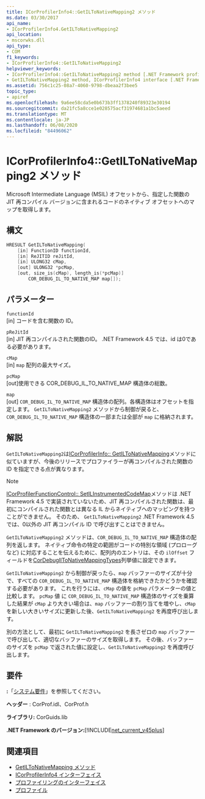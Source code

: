 ```yaml
---
title: ICorProfilerInfo4::GetILToNativeMapping2 メソッド
ms.date: 03/30/2017
api_name:
- ICorProfilerInfo4.GetILToNativeMapping2
api_location:
- mscorwks.dll
api_type:
- COM
f1_keywords:
- ICorProfilerInfo4::GetILToNativeMapping2
helpviewer_keywords:
- ICorProfilerInfo4::GetILToNativeMapping2 method [.NET Framework profiling]
- GetILToNativeMapping2 method, ICorProfilerInfo4 interface [.NET Framework profiling]
ms.assetid: 756c1c25-08a7-4060-9798-dbeaa2f3bee5
topic_type:
- apiref
ms.openlocfilehash: 9a6ee58cda5e0b673b3ff1378240f89323e30194
ms.sourcegitcommit: da21fc5a8cce1e028575acf31974681a1bc5aeed
ms.translationtype: MT
ms.contentlocale: ja-JP
ms.lasthandoff: 06/08/2020
ms.locfileid: "84496062"
---
```

# <a name="icorprofilerinfo4getiltonativemapping2-method"></a>ICorProfilerInfo4::GetILToNativeMapping2 メソッド
Microsoft Intermediate Language (MSIL) オフセットから、指定した関数の JIT 再コンパイル バージョンに含まれるコードのネイティブ オフセットへのマップを取得します。  
  
## <a name="syntax"></a>構文  
  
```cpp  
HRESULT GetILToNativeMapping(  
    [in] FunctionID functionId,  
    [in] ReJITID reJitId,  
    [in] ULONG32 cMap,  
    [out] ULONG32 *pcMap,  
    [out, size_is(cMap), length_is(*pcMap)]  
        COR_DEBUG_IL_TO_NATIVE_MAP map[]);  
```  
  
## <a name="parameters"></a>パラメーター  
 `functionId`  
 [in] コードを含む関数の ID。  
  
 `pReJitId`  
 [in] JIT 再コンパイルされた関数のID。 .NET Framework 4.5 では、id は0である必要があります。  
  
 `cMap`  
 [in] `map` 配列の最大サイズ。  
  
 `pcMap`  
 [out]使用できる COR_DEBUG_IL_TO_NATIVE_MAP 構造体の総数。  
  
 `map`  
 [out] `COR_DEBUG_IL_TO_NATIVE_MAP` 構造体の配列。各構造体はオフセットを指定します。 `GetILToNativeMapping2` メソッドから制御が戻ると、`COR_DEBUG_IL_TO_NATIVE_MAP` 構造体の一部または全部が `map` に格納されます。  
  
## <a name="remarks"></a>解説  
 `GetILToNativeMapping2`は[ICorProfilerInfo:: GetILToNativeMapping](icorprofilerinfo-getiltonativemapping-method.md)メソッドに似ていますが、今後のリリースでプロファイラーが再コンパイルされた関数の ID を指定できる点が異なります。  
  
> [!NOTE]
> [ICorProfilerFunctionControl:: SetILInstrumentedCodeMap](icorprofilerfunctioncontrol-setilinstrumentedcodemap-method.md)メソッドは .NET Framework 4.5 で実装されていないため、JIT 再コンパイルされた関数は、最初にコンパイルされた関数とは異なる IL からネイティブへのマッピングを持つことができません。 そのため、 `GetILToNativeMapping2` .NET Framework 4.5 では、0以外の JIT 再コンパイル ID で呼び出すことはできません。  
  
 `GetILToNativeMapping2` メソッドは、`COR_DEBUG_IL_TO_NATIVE_MAP` 構造体の配列を返します。 ネイティブ命令の特定の範囲がコードの特別な領域 (プロローグなど) に対応することを伝えるために、配列内のエントリは、その `ilOffset` フィールドを[CorDebugIlToNativeMappingTypes](../debugging/cordebugiltonativemappingtypes-enumeration.md)列挙値に設定できます。  
  
 `GetILToNativeMapping2` から制御が戻ったら、`map` バッファーのサイズが十分で、すべての `COR_DEBUG_IL_TO_NATIVE_MAP` 構造体を格納できたかどうかを確認する必要があります。 これを行うには、`cMap` の値を `pcMap` パラメーターの値と比較します。 `pcMap` 値 に `COR_DEBUG_IL_TO_NATIVE_MAP` 構造体のサイズを乗算した結果が `cMap` より大きい場合は、`map` バッファーの割り当てを増やし、`cMap` を新しい大きいサイズに更新した後、`GetILToNativeMapping2` を再度呼び出します。  
  
 別の方法として、最初に `GetILToNativeMapping2` を長さゼロの `map` バッファーで呼び出して、適切なバッファーのサイズを取得します。 その後、バッファーのサイズを `pcMap` で返された値に設定し、`GetILToNativeMapping2` を再度呼び出します。  
  
## <a name="requirements"></a>要件  
 **:**「[システム要件](../../get-started/system-requirements.md)」を参照してください。  
  
 **ヘッダー** : CorProf.idl、CorProf.h  
  
 **ライブラリ:** CorGuids.lib  
  
 **.NET Framework のバージョン:**[!INCLUDE[net_current_v45plus](../../../../includes/net-current-v45plus-md.md)]  
  
## <a name="see-also"></a>関連項目

- [GetILToNativeMapping メソッド](icorprofilerinfo-getiltonativemapping-method.md)
- [ICorProfilerInfo4 インターフェイス](icorprofilerinfo4-interface.md)
- [プロファイリングのインターフェイス](profiling-interfaces.md)
- [プロファイル](index.md)
